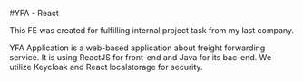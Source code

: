 #YFA - React

This FE was created for fulfilling internal project task from my last company.

YFA Application is a web-based application about freight forwarding service. It is using ReactJS for 
front-end and Java for its bac-end. We utilize Keycloak and React localstorage for security.